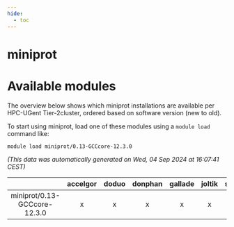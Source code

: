 ```yaml
---
hide:
  - toc
---
```


miniprot
========

# Available modules


The overview below shows which miniprot installations are available per HPC-UGent Tier-2cluster, ordered based on software version (new to old).

To start using miniprot, load one of these modules using a `module load` command like:

```shell
module load miniprot/0.13-GCCcore-12.3.0
```

*(This data was automatically generated on Wed, 04 Sep 2024 at 16:07:41 CEST)*  

| |accelgor|doduo|donphan|gallade|joltik|shinx|skitty|
| :---: | :---: | :---: | :---: | :---: | :---: | :---: | :---: |
|miniprot/0.13-GCCcore-12.3.0|x|x|x|x|x|x|x|
